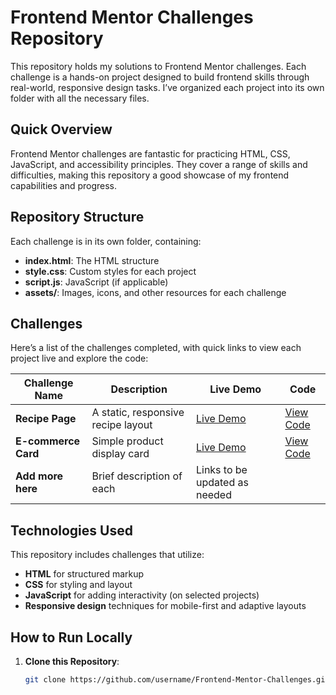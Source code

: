 # Frontend Mentor Challenges Repository

This repository holds my solutions to Frontend Mentor challenges. Each challenge is a hands-on project designed to build frontend skills through real-world, responsive design tasks. I’ve organized each project into its own folder with all the necessary files.

## Quick Overview

Frontend Mentor challenges are fantastic for practicing HTML, CSS, JavaScript, and accessibility principles. They cover a range of skills and difficulties, making this repository a good showcase of my frontend capabilities and progress.

## Repository Structure

Each challenge is in its own folder, containing:
- **index.html**: The HTML structure
- **style.css**: Custom styles for each project
- **script.js**: JavaScript (if applicable)
- **assets/**: Images, icons, and other resources for each challenge

## Challenges

Here’s a list of the challenges completed, with quick links to view each project live and explore the code:

| Challenge Name      | Description                | Live Demo                   | Code                  |
|---------------------|----------------------------|-----------------------------|-----------------------|
| **Recipe Page**     | A static, responsive recipe layout | [Live Demo](#) | [View Code](#) |
| **E-commerce Card** | Simple product display card| [Live Demo](#) | [View Code](#) |
| **Add more here**   | Brief description of each  | Links to be updated as needed |

## Technologies Used

This repository includes challenges that utilize:
- **HTML** for structured markup
- **CSS** for styling and layout
- **JavaScript** for adding interactivity (on selected projects)
- **Responsive design** techniques for mobile-first and adaptive layouts

## How to Run Locally

1. **Clone this Repository**:
   ```bash
   git clone https://github.com/username/Frontend-Mentor-Challenges.git
